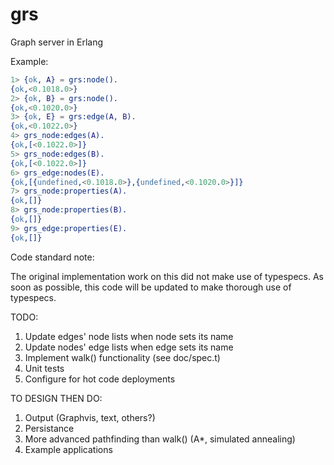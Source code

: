grs
===

Graph server in Erlang


Example:

```erlang
1> {ok, A} = grs:node().
{ok,<0.1018.0>}
2> {ok, B} = grs:node().
{ok,<0.1020.0>}
3> {ok, E} = grs:edge(A, B).
{ok,<0.1022.0>}
4> grs_node:edges(A).
{ok,[<0.1022.0>]}
5> grs_node:edges(B).
{ok,[<0.1022.0>]}
6> grs_edge:nodes(E).
{ok,[{undefined,<0.1018.0>},{undefined,<0.1020.0>}]}
7> grs_node:properties(A).
{ok,[]}
8> grs_node:properties(B).
{ok,[]}
9> grs_edge:properties(E).
{ok,[]}
```

Code standard note:

The original implementation work on this did not make use of typespecs. As soon as possible, this code will be updated to make thorough use of typespecs.

TODO:

1. Update edges' node lists when node sets its name
2. Update nodes' edge lists when edge sets its name
3. Implement walk() functionality (see doc/spec.t)
4. Unit tests
5. Configure for hot code deployments

TO DESIGN THEN DO:

1. Output (Graphvis, text, others?)
2. Persistance
3. More advanced pathfinding than walk() (A*, simulated annealing)
4. Example applications
